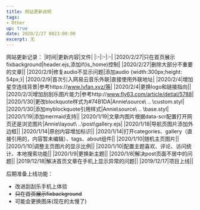 ```yaml
---
title: 网站更新说明
tags: 
- Other
up: true
date: 2020/2/27 0023:00:00
excerpt: 无
---
```

网站更新记录：
|时间|更新内容|文件|
|:-|:-|:-|
|2020/2/27|只在首页展示fixbackground|header.ejs,添加if(is_home)控制|
|2020/2/27|删除大部分不重要的文章||
|2020/2/9|修复audio不显示问题|添加audio {width:300px;height: 54px;}|
|2020/2/9|首次引入网易云音乐外联|直接使用外联地址|
|2020/2/4|增加星空连线背景|参考https://www.lvfan.xyz/等|
|2020/2/4|更换logo和链接指向||
|2020/2/3|增加刮刮乐图片能力|参考http://www.fly63.com/article/detial/5788|
|2020/1/30|更改blockquote样式为#74B1DA|Annie\source\ .. \custom.styl|
|2020/1/30|添加myblockquote引用样式|Annie\source\ .. \base.styl|
|2020/1/19|添加mermaid支持||
|2020/1/19|文章内图片根据data-scr配置打开网页还是浏览图片|Annie\layout\ ..\post\gallery.ejs|
|2020/1/18|导航页图片添加外边框||
|2020/1/14|原创内容增加标识||
|2020/1/14|打开categories、gallery（直接引用的，内容暂未编辑）、tags、about组件||
|2020/1/10|随机主页图片||
|2020/1/10|调整主页图片的显示比例||
|2020/1/10|配置主题喜欢、评论、访问统计、本地搜索功能||
|2020/1/9|更换新主题||
|2020/1/8|解决post页面不居中的问题||
|2019/12/18|解决首页文章在手机上显示异常的问题||
|2019/12/17|项目上线||

后期准备上线功能：
- 改进刮刮乐手机上体验
- ~~只在首页展示fixbackground~~
- 可能会更换图床(现在的太慢了)

